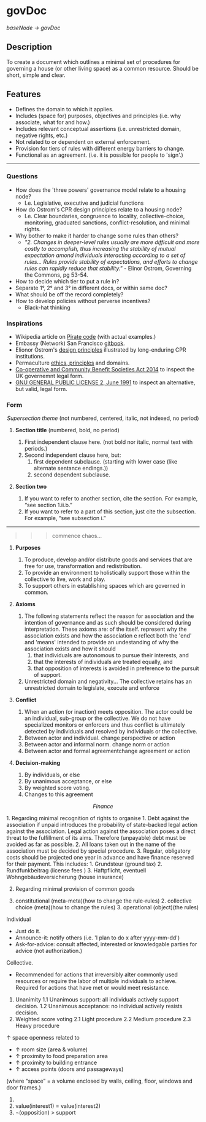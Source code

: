 # govDoc 
_baseNode → govDoc_

## Description
To create a document which outlines a minimal set of procedures for governing a house (or other living space) as a common resource. Should be short, simple and clear.

## Features
* Defines the domain to which it applies.
* Includes (space for) purposes, objectives and principles (i.e. why associate, what for and how.)
* Includes relevant conceptual assertions (i.e. unrestricted domain, negative rights, etc.)
* Not related to or dependent on external enforcement.
* Provision for tiers of rules with different energy barriers to change.
* Functional as an agreement. (i.e. it is possible for people to 'sign'.)

------

### Questions
* How does the 'three powers' governance model relate to a housing node?
	* I.e. Legislative, executive and judicial functions
* How do Ostrom's CPR design principles relate to a housing node? 
	* I.e. Clear boundaries, congruence to locality, collective-choice, monitoring, graduated sanctions, conflict-resolution, and minimal rights.
* Why bother to make it harder to change some rules than others?
	* _"2. Changes in deeper-level rules usually are more difficult and more costly to accomplish, thus increasing the stability of mutual expectation amond individuals interacting according to a set of rules... Rules provide stability of expectations, and efforts to change rules can rapidly reduce that stability."_ - Elinor Ostrom, Governing the Commons, pg 53-54.
* How to decide which tier to put a rule in?
* Separate 1°, 2° and 3° in different docs, or within same doc?
* What should be off the record completely?
* How to develop policies without perverse incentives?
	* Black-hat thinking

### Inspirations
* Wikipedia article on [Pirate code](https://en.wikipedia.org/wiki/Pirate_code) (with actual examples.)
* Embassy (Network) San Francisco [gitbook](https://embassynetwork.gitbooks.io/embassy-sf/content/).
* Elionor Ostrom's [design principles](https://github.com/DougInAMug/projects/blob/master/xOstromPrinciples.md) illustrated by long-enduring CPR institutions.
* Permaculture [ethics, principles](https://permacultureprinciples.com/downloads/Pc_Principles_Poster_EN.pdf) and domains.
* [Co-operative and Community Benefit Societies Act 2014](http://www.legislation.gov.uk/ukpga/2014/14/pdfs/ukpga_20140014_en.pdf) to inspect the UK governemnt legal form.
* [GNU GENERAL PUBLIC LICENSE 2, June 1991](https://www.gnu.org/licenses/gpl-2.0.txt) to inspect an alternative, but valid, legal form.

### Form

<p align="center">
	<i>Supersection theme</i> (not numbered, centered, italic, not indexed, no period)
</p>

1. **Section title** (numbered, bold, no period)
	1. First independent clause here. (not bold nor italic, normal text with periods.)
	2. Second independent clause here, but:
		1. first dependent subclause. (starting with lower case (like alternate sentance endings.))
		2. second dependent subclause.
			
2. **Section two**
	1. If you want to refer to another section, cite the section. For example, “see section 1.ii.b.”
	2. If you want to refer to a part of this section, just cite the subsection. For example, “see subsection i.”

------

>>> commence chaos...

1. **Purposes**
	1. To produce, develop and/or distribute goods and services that are free for use, transformation and redistribution.
	2. To provide an environment to holistically support those within the collective to live, work and play.
	3. To support others in establishing spaces which are governed in common.

2. **Axioms**
	1. The following statements reflect the reason for association and the intention of governance and as such should be considered during interpretation. These axioms are: of the  itself. represent why the association exists and how the association e reflect both the 'end' and 'means'  intended to provide an undestanding of why the association exists and how it should 
		1. that individuals are autonomous to pursue their interests, and
		2. that the interests of individuals are treated equally, and
		3. that opposition of interests is avoided in preference to the pursuit of support.
	2. Unrestricted domain and negativity... The collective retains has an unrestricted domain to legislate, execute and enforce

3. **Conflict**
	1. When an action (or inaction) meets opposition. The actor could be an individual, sub-group or the collective. We do not have specialized monitors or enforcers and thus conflict is ultimately detected by individuals and resolved by individuals or the collective.
	1. Between actor and individual. change perspective or action
	2. Between actor and informal norm.	change norm or action
	3. Between actor and formal agreementchange agreement or action
	
4. **Decision-making**
	1. By individuals, or else
	2. By unanimous acceptance, or else 
	3. By weighted score voting.
	4. Changes to this agreement
	
<p align="center"><i>Finance</i></p>
1. Regarding minimal recognition of rights to organise
	1. Debt against the association if unpaid introduces the probability of state-backed legal action against the association. Legal action against the association poses a direct threat to the fulfillment of its aims. Therefore (unpayable) debt must be avoided as far as possible.
	2. All loans taken out in the name of the association must be decided by special procedure.
	3. Regular, obligatory costs should be projected one year in advance and have finance reserved for their payment. This includes:
		1. Grundsteur (ground tax)
		2. Rundfunkbeitrag (license fees )
		3. Haftpflicht, eventuell Wohngebäudeversicherung (house insurance)
		
2. Regarding minimal provision of common goods




1. constitutional (meta-meta)(how to change the rule-rules)
	2. collective choice (meta)(how to change the rules)
		3. operational (object)(the rules)

Individual
* Just do it.
* Announce-it: notify others (i.e. 'I plan to do x after yyyy-mm-dd')
* Ask-for-advice: consult affected, interested or knowledgable parties for advice (not authorization.)

Collective. 
* Recommended for actions that irreversibly alter commonly used resources or require the labor of multiple individuals to achieve. Required for actions that have met or would meet resistance.
1. Unanimity
	1.1 Unanimous support: all individuals actively support decision.
	1.2 Unanimous acceptance: no individual actively resists decision.
2. Weighted score voting
	2.1 Light procedure
	2.2 Medium procedure
	2.3 Heavy procedure

↑ space openness related to 
* ↑ room size (area & volume)
* ↑ proximity to food preparation area
* ↑ proximity to building entrance
* ↑ access points (doors and passageways)
	
(where “space” = a volume enclosed by walls, ceiling, floor, windows and door frames.)




1. 
2. value(interest1) = value(interest2)
3. ¬(opposition) > support



